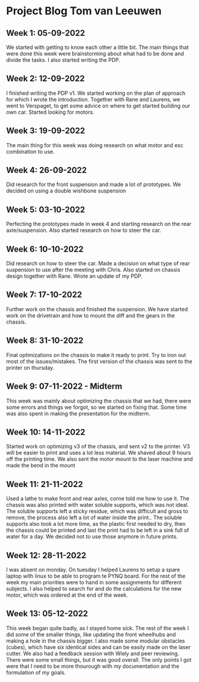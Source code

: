 # Project Blog Tom van Leeuwen
## Week 1: 05-09-2022
We started with getting to know each other a little bit. The main things that were done this week were brainstorming about what had to be done and divide the tasks. I also started writing the PDP.
## Week 2: 12-09-2022
I finished writing the PDP v1. We started working on the plan of approach for which I wrote the introduction. Together with Rane and Laurens, we went to Verspaget, to get some advice on where to get started building our own car. Started looking for motors.
## Week 3: 19-09-2022
The main thing for this week was doing research on what motor and esc combination to use. 
## Week 4: 26-09-2022
Did research for the front suspension and made a lot of prototypes. We decided on using a double wishbone suspension
## Week 5: 03-10-2022
Perfecting the prototypes made in week 4 and starting research on the rear axle/suspension. Also started research on how to steer the car.
## Week 6: 10-10-2022
Did research on how to steer the car. Made a decision on what type of rear suspension to use after the meeting with Chris. Also started on chassis design together with Rane. Wrote an update of my PDP.
## Week 7: 17-10-2022
Further work on the chassis and finished the suspension. We have started work on the drivetrain and how to mount the diff and the gears in the chassis. 
## Week 8: 31-10-2022
Final optimizations on the chassis to make it ready to print. Try to iron out most of the issues/mistakes. The first version of the chassis was sent to the printer on thursday.
## Week 9: 07-11-2022 - Midterm
This week was mainly about optimizing the chassis that we had, there were some errors and things we forgot, so we started on fixing that. Some time was also spent in making the presentation for the midterm.
## Week 10: 14-11-2022
Started work on optimizing v3 of the chassis, and sent v2 to the printer. V3 will be easier to print and uses a lot less material. We shaved about 9 hours off the printing time. We also sent the motor mount to the laser machine and made the bend in the mount

## Week 11: 21-11-2022
Used a lathe to make front and rear axles, corne told me how to use it. The chassis was also printed with water soluble supports, which was not ideal. The soluble supports left a sticky residue, which was difficult and gross to remove, the process also left a lot of water inside the print.. The soluble supports also took a lot more time, as the plastic first needed to dry, then the chassis could be printed and last the print had to be left in a sink full of water for a day. We decided not to use those anymore in future prints.

## Week 12: 28-11-2022
I was absent on monday. On tuesday I helped Laurens to setup a spare laptop with linux to be able to program te PYNQ board. For the rest of the week my main priorities were to hand in some assignments for different subjects. I also helped to search for and do the calculations for the new motor, which was ordered at the end of the week.

## Week 13: 05-12-2022
This week began quite badly, as I stayed home sick. The rest of the week I did some of the smaller things, like updating the front wheelhubs and making a hole in the chassis bigger. I also made some modular obstacles (cubes), which have six identical sides and can be easily made on the laser cutter. We also had a feedback session with Wiely and peer reviewing. There were some small things, but it was good overall. The only points I got were that I need to be more thourough with my documentation and the formulation of my goals.